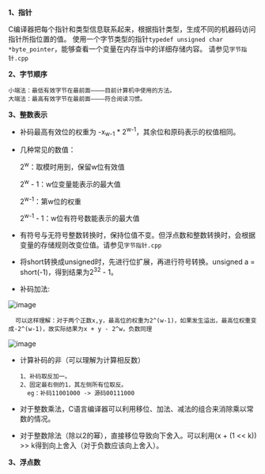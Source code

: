 **1、指针**

  C编译器把每个指针和类型信息联系起来，根据指针类型，生成不同的机器码访问指针所指位置的值。
  使用一个字节类型的指针`typedef unsigned char *byte_pointer`，能够查看一个变量在内存当中的详细存储内容。
  请参见`字节指针.cpp`
  
**2、字节顺序**

    小端法：最低有效字节在最前面————目前计算机中使用的方法。
    大端法：最高有效字节在最前面————符合阅读习惯。
    
**3、整数表示**

- 补码最高有效位的权重为 -x<sub>w-1</sub> * 2<sup>w-1</sup>，其余位和原码表示的权值相同。
- 几种常见的数值：

    2<sup>w</sup>：取模时用到，保留w位有效值
    
    2<sup>w</sup> - 1：w位变量能表示的最大值
    
    2<sup>w-1</sup>：第w位的权重
    
    2<sup>w-1</sup> - 1：w位有符号数能表示的最大值
    
- 有符号与无符号整数转换时，保持位值不变。但浮点数和整数转换时，会根据变量的存储规则改变位值。请参见`字节指针.cpp`
- 将short转换成unsigned时，先进行位扩展，再进行符号转换。unsigned a = short(-1)，得到结果为2<sup>32</sup> - 1。
- 补码加法:

![image](https://user-images.githubusercontent.com/56211928/141666234-c5f8f877-7154-41fd-a311-962ca0825b3c.png)

      可以这样理解：对于两个正数x,y，最高位的权重为2^(w-1)，如果发生溢出，最高位权重变成-2^(w-1)，故实际结果为x + y - 2^w，负数同理
      
![image](https://user-images.githubusercontent.com/56211928/141666298-6e8bb229-e57a-4f1a-ba59-3635a0c1a010.png)

- 计算补码的非（可以理解为计算相反数）

      1、补码取反加一。
      2、固定最右侧的1，其左侧所有位取反。
        eg：补码11001000 -> 源码00111000
 
 - 对于整数乘法，C语言编译器可以利用移位、加法、减法的组合来消除乘以常数的情况。
 - 对于整数除法（除以2的幂），直接移位导致向下舍入。可以利用(x + (1 << k)) >> k得到向上舍入（对于负数应该向上舍入）。

**3、浮点数**


      

  
  

